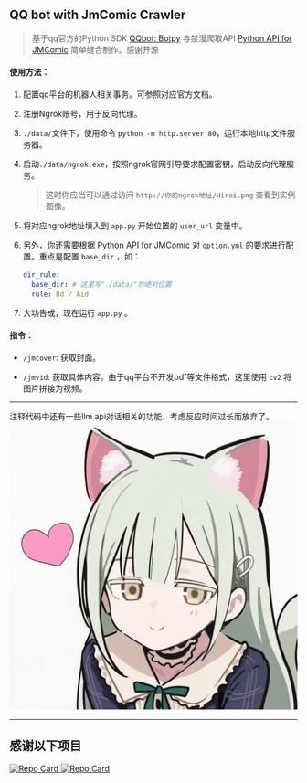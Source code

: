 ## QQ bot with JmComic Crawler

> 基于qq官方的Python SDK [QQbot: Botpy](https://github.com/tencent-connect/botpy) 与禁漫爬取API [Python API for JMComic](https://github.com/hect0x7/JMComic-Crawler-Python) 简单缝合制作。感谢开源

#### 使用方法：

1. 配置qq平台的机器人相关事务。可参照对应官方文档。

2. 注册Ngrok账号，用于反向代理。

3. `./data/`文件下，使用命令 `python -m http.server 80`，运行本地http文件服务器。

4. 启动`./data/ngrok.exe`，按照ngrok官网引导要求配置密钥，启动反向代理服务。
   
   > 这时你应当可以通过访问 `http://你的ngrok地址/Hiroi.png` 查看到实例图像。

5. 将对应ngrok地址填入到 `app.py` 开始位置的 `user_url` 变量中。

6. 另外，你还需要根据 [Python API for JMComic](https://github.com/hect0x7/JMComic-Crawler-Python) 对 `option.yml` 的要求进行配置。重点是配置 `base_dir` ，如：
   
   ```yml
   dir_rule:
     base_dir: # 这里写"./data/"的绝对位置
     rule: Bd / Aid
   ```

7. 大功告成，现在运行 `app.py` 。

#### 指令：

- `/jmcover`: 获取封面。

- `/jmvid`: 获取具体内容。由于qq平台不开发pdf等文件格式，这里使用 `cv2` 将图片拼接为视频。

---

注释代码中还有一些llm api对话相关的功能，考虑反应时间过长而放弃了。
![牢广](./Hiroi.png)

---
## 感谢以下项目

<a href="https://github.com/tonquer/JMComic-qt">
  <picture>
    <source media="(prefers-color-scheme: dark)" srcset="https://github-readme-stats.vercel.app/api/pin/?username=tencent-connect&repo=botpy&theme=radical" />
    <source media="(prefers-color-scheme: light)" srcset="https://github-readme-stats.vercel.app/api/pin/?username=tencent-connect&repo=botpy" />
    <img alt="Repo Card" src="https://github-readme-stats.vercel.app/api/pin/?username=tencent-connect&repo=botpy" />
  </picture>
</a>



<a href="https://github.com/tonquer/JMComic-qt">
  <picture>
    <source media="(prefers-color-scheme: dark)" srcset="https://github-readme-stats.vercel.app/api/pin/?username=hect0x7&repo=JMComic-Crawler-Python&theme=radical" />
    <source media="(prefers-color-scheme: light)" srcset="https://github-readme-stats.vercel.app/api/pin/?username=hect0x7&repo=JMComic-Crawler-Python" />
    <img alt="Repo Card" src="https://github-readme-stats.vercel.app/api/pin/?username=hect0x7&repo=JMComic-Crawler-Python" />
  </picture>
</a>
